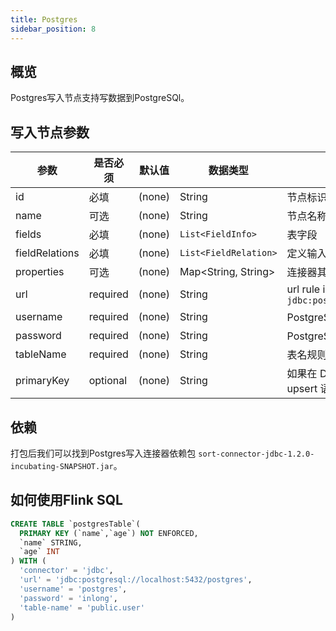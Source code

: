 ```yaml
---
title: Postgres
sidebar_position: 8
---
```

## 概览

Postgres写入节点支持写数据到PostgreSQl。

## 写入节点参数

|  参数 | 是否必须  |  默认值 |  数据类型 | 描述  |
|---|---|---|---|---|
|id|必填|(none)|String|节点标识|
|name|可选|(none)|String|节点名称|
|fields|必填|(none)|`List<FieldInfo>`|表字段|
|fieldRelations|必填|(none)|`List<FieldRelation>`|定义输入和输出字段的映射关系|
|properties|可选|(none)|Map<String, String>|连接器其他参数|
|url|required|(none)|String|url rule is `jdbc:postgresql://localhost:5432/database`|
|username|required|(none)|String| PostgreSQL连接的用户名|
|password|required|(none)|String| PostgreSQL连接的密码|
|tableName|required|(none)|String|表名规则是 "schema_name.table_name"|
|primaryKey|optional|(none)|String|如果在 DDL 中定义了主键，JDBC sink 将使用 upsert 语义而不是普通的 INSERT 语句。|

## 依赖

打包后我们可以找到Postgres写入连接器依赖包 `sort-connector-jdbc-1.2.0-incubating-SNAPSHOT.jar`。

## 如何使用Flink SQL

```sql
CREATE TABLE `postgresTable`(
  PRIMARY KEY (`name`,`age`) NOT ENFORCED,
  `name` STRING,
  `age` INT
) WITH (
  'connector' = 'jdbc',
  'url' = 'jdbc:postgresql://localhost:5432/postgres',
  'username' = 'postgres',
  'password' = 'inlong',
  'table-name' = 'public.user'
)
```